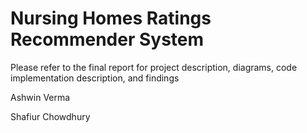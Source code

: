 # Nursing Homes Ratings Recommender System

Please refer to the final report for project description, diagrams, code implementation description, and findings

Ashwin Verma

Shafiur Chowdhury


